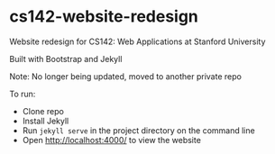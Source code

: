 # cs142-website-redesign

Website redesign for CS142: Web Applications at Stanford University

Built with Bootstrap and Jekyll

Note: No longer being updated, moved to another private repo

To run:
* Clone repo
* Install Jekyll
* Run `jekyll serve` in the project directory on the command line
* Open <http://localhost:4000/> to view the website
